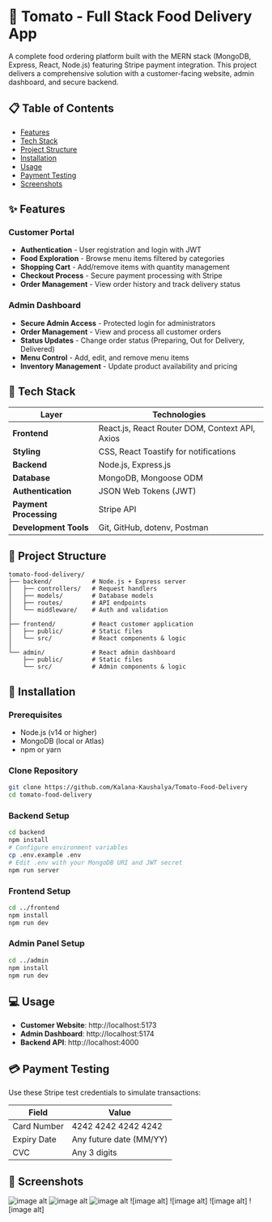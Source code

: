 # 🍅 Tomato - Full Stack Food Delivery App

A complete food ordering platform built with the MERN stack (MongoDB, Express, React, Node.js) featuring Stripe payment integration. This project delivers a comprehensive solution with a customer-facing website, admin dashboard, and secure backend.

## 📋 Table of Contents
- [Features](#features)
- [Tech Stack](#tech-stack)
- [Project Structure](#project-structure)
- [Installation](#installation)
- [Usage](#usage)
- [Payment Testing](#payment-testing)
- [Screenshots](#screenshots)
  

## ✨ Features

### Customer Portal
- **Authentication** - User registration and login with JWT
- **Food Exploration** - Browse menu items filtered by categories
- **Shopping Cart** - Add/remove items with quantity management
- **Checkout Process** - Secure payment processing with Stripe
- **Order Management** - View order history and track delivery status

### Admin Dashboard
- **Secure Admin Access** - Protected login for administrators
- **Order Management** - View and process all customer orders
- **Status Updates** - Change order status (Preparing, Out for Delivery, Delivered)
- **Menu Control** - Add, edit, and remove menu items
- **Inventory Management** - Update product availability and pricing

## 🧰 Tech Stack

| Layer | Technologies |
|-------|--------------|
| **Frontend** | React.js, React Router DOM, Context API, Axios |
| **Styling** | CSS, React Toastify for notifications |
| **Backend** | Node.js, Express.js |
| **Database** | MongoDB, Mongoose ODM |
| **Authentication** | JSON Web Tokens (JWT) |
| **Payment Processing** | Stripe API |
| **Development Tools** | Git, GitHub, dotenv, Postman |

## 📁 Project Structure

```
tomato-food-delivery/
├── backend/           # Node.js + Express server
│   ├── controllers/   # Request handlers
│   ├── models/        # Database models
│   ├── routes/        # API endpoints
│   └── middleware/    # Auth and validation
│
├── frontend/          # React customer application
│   ├── public/        # Static files
│   └── src/           # React components & logic
│
└── admin/             # React admin dashboard
    ├── public/        # Static files
    └── src/           # Admin components & logic
```

## 🚀 Installation

### Prerequisites
- Node.js (v14 or higher)
- MongoDB (local or Atlas)
- npm or yarn

### Clone Repository
```bash
git clone https://github.com/Kalana-Kaushalya/Tomato-Food-Delivery
cd tomato-food-delivery
```

### Backend Setup
```bash
cd backend
npm install
# Configure environment variables
cp .env.example .env
# Edit .env with your MongoDB URI and JWT secret
npm run server
```

### Frontend Setup
```bash
cd ../frontend
npm install
npm run dev
```

### Admin Panel Setup
```bash
cd ../admin
npm install
npm run dev
```

## 💻 Usage
- **Customer Website**: http://localhost:5173
- **Admin Dashboard**: http://localhost:5174
- **Backend API**: http://localhost:4000

## 💳 Payment Testing

Use these Stripe test credentials to simulate transactions:

| Field | Value |
|-------|-------|
| Card Number | 4242 4242 4242 4242 |
| Expiry Date | Any future date (MM/YY) |
| CVC | Any 3 digits |

## 📸 Screenshots
![image alt](https://github.com/Kalana-Kaushalya/Tomato-Food-Delivery/blob/main/screenshot1.png?raw=true)
![image alt](https://github.com/Kalana-Kaushalya/Tomato-Food-Delivery/blob/main/Screenshot%203.png?raw=true)
![image alt](https://github.com/Kalana-Kaushalya/Tomato-Food-Delivery/blob/main/screenshot2.png?raw=true)
![image alt]
![image alt]
![image alt]
![image alt]


